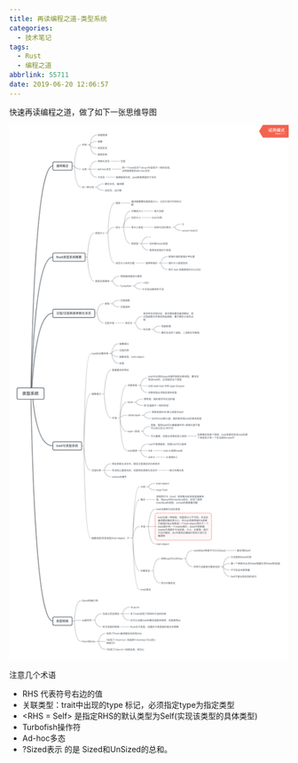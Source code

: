 ```yaml
---
title: 再读编程之道-类型系统
categories:
  - 技术笔记
tags:
  - Rust
  - 编程之道
abbrlink: 55711
date: 2019-06-20 12:06:57
---
```


快速再读编程之道，做了如下一张思维导图

![类型系统](/images/类型系统.png)

注意几个术语

- RHS 代表符号右边的值
- 关联类型：trait中出现的type 标记，必须指定type为指定类型
- <RHS = Self> 是指定RHS的默认类型为Self(实现该类型的具体类型)
- Turbofish操作符
- Ad-hoc多态
- ?Sized表示 的是 Sized和UnSized的总和。

